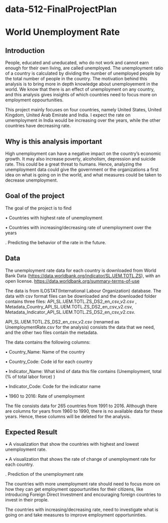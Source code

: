 # data-512-FinalProjectPlan


# World Unemployment Rate

## Introduction

People, educated and uneducated, who do not work and cannot earn enough for their own living, are called unemployed. The unemployment ratio of a country is calculated by dividing the number of unemployed people by the total number of people in the country. The motivation behind this analysis is to bring more in depth knowledge about unemployement in the world. We know that there is an effect of unemployment on any country, and this analysis gives insights of which countries need to focus more on employment oppourtunities.

This project mainly focuses on four countries, namely United States, United Kingdom, United Arab Emirate and India. I expect the rate on umemployment in India would be increasing over the years, while the other countries have decreasing rate. 

## Why is this analysis important

High unemployment can have a negative impact on the country’s economic growth. It may also increase poverty, alcoholism, depression and suicide rate. This could be a great threat to humans. 
Hence, analyzing the unemployment data could give the government or the organizations a first idea on what is going on in the world, and what measures could be taken to decrease unemployment.

## Goal of the project
The goal of the project is to find 

•	Countries with highest rate of unemployment

•	Countries with increasing/decreasing rate of unemployment over the years

. Predicting the behavior of the rate in the future.

## Data

The unemployment rate data for each country is downloaded from World Bank Data (https://data.worldbank.org/indicator/SL.UEM.TOTL.ZS), with an open license. 
https://data.worldbank.org/summary-terms-of-use

The data is from ILOSTAT(International Labour Organization) database. The data with csv format files can be downloaded and the downloaded folder contains three files: API_SL.UEM.TOTL.ZS_DS2_en_csv_v2.csv , Metadata_Country_API_SL.UEM.TOTL.ZS_DS2_en_csv_v2.csv, Metadata_Indicator_API_SL.UEM.TOTL.ZS_DS2_en_csv_v2.csv.

API_SL.UEM.TOTL.ZS_DS2_en_csv_v2.csv (renamed as UnemploymentRate.csv for the analysis) consists the data that we need, and the other two files contain the metadata.

The data contains the following columns:

• Country_Name:	Name of the country

• Country_Code:	Code id for each country

• Indicator_Name:	What kind of data this file contains (Unemployment, total (% of total labor force) )

• Indicator_Code:	Code for the indicator name

• 1960 to 2016:	Rate of unemployment


The file consists data for 265 countries from 1991 to 2016. Although there are columns for years from 1960 to 1990, there is no available data for these years. Hence, these columns will be deleted for the analysis.

## Expected Result

•	A visualization that show the countries with highest and lowest unemployment rate. 

•	A visualization that shows the rate of change of unemployment rate for each country.

. Prediction of the unemployment rate

The countries with more unemployment rate should need to focus more on how they can get employment oppourtunities for their citizens, like introducing Foreign Direct Investment and encouraging foreign countries to invest in their prople. 

The countries with increasing/decreasing rate, need to investigate what is going on and take measures to improve employment opportuninties.
